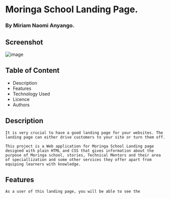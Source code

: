 # Moringa School Landing Page. # 


### By Miriam Naomi Anyango. ###

## Screenshot
 ![image](./assets/images/School%20Landing%20Page.png)
 
 ## Table of Content ##
 - Description
- Features
- Technology Used
- Licence
- Authors
 
## Description ##

```
It is very crucial to have a good landing page for your websites. The landing page can either drive customers to your site or turn them off.

This project is a Web application for Moringa School Landing page designed with plain HTML and CSS that gives information about the purpose of Moringa school, stories, Technical Mentors and their area of speciallization and some other services they offer apart from equiping learners with knowledge.
```
## Features ##
```
As a user of this landing page, you will be able to see the 
